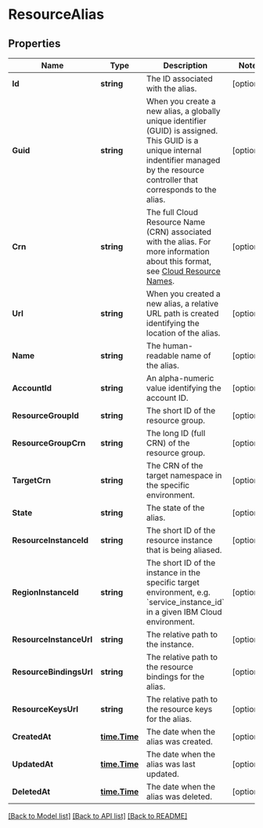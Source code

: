 # ResourceAlias

## Properties

Name | Type | Description | Notes
------------ | ------------- | ------------- | -------------
**Id** | **string** | The ID associated with the alias. | [optional] 
**Guid** | **string** | When you create a new alias, a globally unique identifier (GUID) is assigned. This GUID is a unique internal indentifier managed by the resource controller that corresponds to the alias. | [optional] 
**Crn** | **string** | The full Cloud Resource Name (CRN) associated with the alias. For more information about this format, see [Cloud Resource Names](https://cloud.ibm.com/docs/overview?topic&#x3D;overview-crn). | [optional] 
**Url** | **string** | When you created a new alias, a relative URL path is created identifying the location of the alias. | [optional] 
**Name** | **string** | The human-readable name of the alias. | [optional] 
**AccountId** | **string** | An alpha-numeric value identifying the account ID. | [optional] 
**ResourceGroupId** | **string** | The short ID of the resource group. | [optional] 
**ResourceGroupCrn** | **string** | The long ID (full CRN) of the resource group. | [optional] 
**TargetCrn** | **string** | The CRN of the target namespace in the specific environment. | [optional] 
**State** | **string** | The state of the alias. | [optional] 
**ResourceInstanceId** | **string** | The short ID of the resource instance that is being aliased. | [optional] 
**RegionInstanceId** | **string** | The short ID of the instance in the specific target environment, e.g. &#x60;service_instance_id&#x60; in a given IBM Cloud environment. | [optional] 
**ResourceInstanceUrl** | **string** | The relative path to the instance. | [optional] 
**ResourceBindingsUrl** | **string** | The relative path to the resource bindings for the alias. | [optional] 
**ResourceKeysUrl** | **string** | The relative path to the resource keys for the alias. | [optional] 
**CreatedAt** | [**time.Time**](time.Time.md) | The date when the alias was created. | [optional] 
**UpdatedAt** | [**time.Time**](time.Time.md) | The date when the alias was last updated. | [optional] 
**DeletedAt** | [**time.Time**](time.Time.md) | The date when the alias was deleted. | [optional] 

[[Back to Model list]](../README.md#documentation-for-models) [[Back to API list]](../README.md#documentation-for-api-endpoints) [[Back to README]](../README.md)


